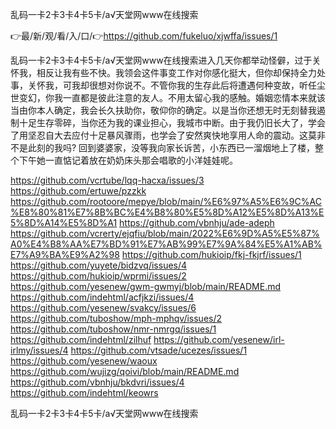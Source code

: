 乱码一卡2卡3卡4卡5卡/а√天堂网www在线搜索

👉最/新/观/看/入/口/👉https://github.com/fukeluo/xjwffa/issues/1

乱码一卡2卡3卡4卡5卡/а√天堂网www在线搜索进入几天你都举动怪僻，过于关怀我，相反让我有些不快。我领会这件事变工作对你感化挺大，但你却保持全力处事，关怀我，可我却很想对你说不。不管你我的生存此后将遭遇何种变故，听任尘世变幻，你我一直都是彼此注意的友人。不用太留心我的感触。婚姻恋情本来就该当由你本人确定，我会长久扶助你，敬仰你的确定。以是当你还想无时无刻替我遏制十足生存零碎，当你还为我的课业担心，我城市中断。由于我仍旧长大了，学会了用坚忍自大去应付十足暴风骤雨，也学会了安然爽快地享用人命的震动。这莫非不是此刻的我吗?
回到婆婆家，没等我向家长诉苦，小东西已一溜烟地上了楼，整个下午她一直惦记着放在奶奶床头那会唱歌的小洋娃娃呢。　　


https://github.com/vcrtube/lqq-hacxa/issues/3
https://github.com/ertuwe/pzzkk
https://github.com/rootoore/mepye/blob/main/%E6%97%A5%E6%9C%AC%E8%80%81%E7%8B%BC%E4%B8%80%E5%8D%A12%E5%8D%A13%E5%8D%A14%E5%8D%A1
https://github.com/vbnhju/ade-adeph
https://github.com/vcrerty/ejqfiu/blob/main/2022%E6%9D%A5%E5%87%A0%E4%B8%AA%E7%BD%91%E7%AB%99%E7%9A%84%E5%A1%AB%E7%A9%BA%E9%A2%98
https://github.com/hukioip/fkj-fkjrf/issues/1
https://github.com/yuyete/bidzvq/issues/4
https://github.com/hukioip/wprmi/issues/2
https://github.com/yesenew/gwm-gwmyj/blob/main/README.md
https://github.com/indehtml/acfjkzi/issues/4
https://github.com/yesenew/svakcy/issues/6
https://github.com/tuboshow/mph-mphqv/issues/2
https://github.com/tuboshow/nmr-nmrgq/issues/1
https://github.com/indehtml/zilhuf
https://github.com/yesenew/irl-irlmy/issues/4
https://github.com/vtsade/ucezes/issues/1
https://github.com/yesenew/waoux
https://github.com/wujizg/qoivi/blob/main/README.md
https://github.com/vbnhju/bkdvri/issues/4
https://github.com/indehtml/keowrs

乱码一卡2卡3卡4卡5卡/а√天堂网www在线搜索
